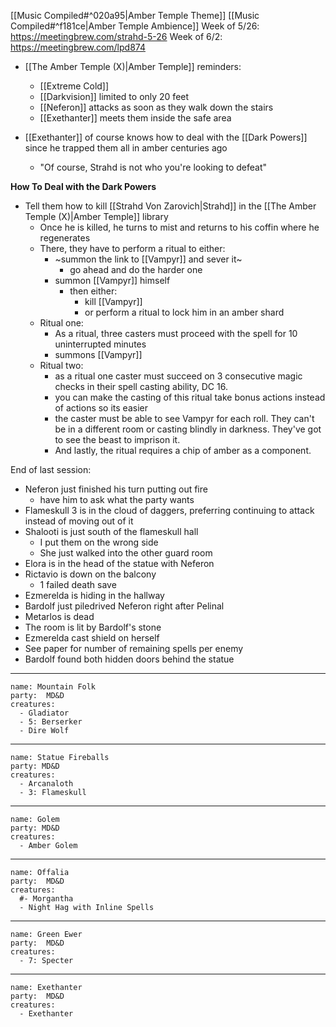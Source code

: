 
[[Music Compiled#^020a95|Amber Temple Theme]]
[[Music Compiled#^f181ce|Amber Temple Ambience]]
Week of 5/26: https://meetingbrew.com/strahd-5-26
Week of 6/2: https://meetingbrew.com/lpd874

- [[The Amber Temple (X)|Amber Temple]] reminders:
	- [[Extreme Cold]] 
	- [[Darkvision]] limited to only 20 feet
	- [[Neferon]] attacks as soon as they walk down the stairs
	- [[Exethanter]] meets them inside the safe area

- [[Exethanter]] of course knows how to deal with the [[Dark Powers]] since he trapped them all in amber centuries ago
	- "Of course, Strahd is not who you're looking to defeat"

**How To Deal with the Dark Powers**
- Tell them how to kill [[Strahd Von Zarovich|Strahd]] in the [[The Amber Temple (X)|Amber Temple]] library
	- Once he is killed, he turns to mist and returns to his coffin where he regenerates
	- There, they have to perform a ritual to either:
		- ~summon the link to [[Vampyr]] and sever it~
			- go ahead and do the harder one
		- summon [[Vampyr]] himself
			- then either:
				- kill [[Vampyr]]
				- or perform a ritual to lock him in an amber shard
	- Ritual one:
		- As a ritual, three casters must proceed with the spell for 10 uninterrupted minutes
		- summons [[Vampyr]]
	- Ritual two:
		- as a ritual one caster must succeed on 3 consecutive magic checks in their spell casting ability, DC 16.
		- you can make the casting of this ritual take bonus actions instead of actions so its easier
		- the caster must be able to see Vampyr for each roll. They can't be in a different room or casting blindly in darkness. They've got to see the beast to imprison it.
		- And lastly, the ritual requires a chip of amber as a component.

End of last session: 
- Neferon just finished his turn putting out fire
	- have him to ask what the party wants
- Flameskull 3 is in the cloud of daggers, preferring continuing to attack instead of moving out of it
- Shalooti is just south of the flameskull hall
	- I put them on the wrong side
	- She just walked into the other guard room
- Elora is in the head of the statue with Neferon
- Rictavio is down on the balcony
	- 1 failed death save
- Ezmerelda is hiding in the hallway
- Bardolf just piledrived Neferon right after Pelinal
- Metarlos is dead
- The room is lit by Bardolf's stone
- Ezmerelda cast shield on herself
- See paper for number of remaining spells per enemy
- Bardolf found both hidden doors behind the statue



---

```encounter
name: Mountain Folk
party:  MD&D
creatures:
  - Gladiator
  - 5: Berserker
  - Dire Wolf
```

---

```encounter
name: Statue Fireballs
party: MD&D
creatures:
  - Arcanaloth
  - 3: Flameskull
```

---

```encounter
name: Golem
party: MD&D
creatures:
  - Amber Golem
```

---

```encounter
name: Offalia
party:  MD&D
creatures:
  #- Morgantha
  - Night Hag with Inline Spells
```

---

```encounter
name: Green Ewer
party:  MD&D
creatures:
  - 7: Specter
```

---

```encounter
name: Exethanter
party:  MD&D
creatures:
  - Exethanter
```

